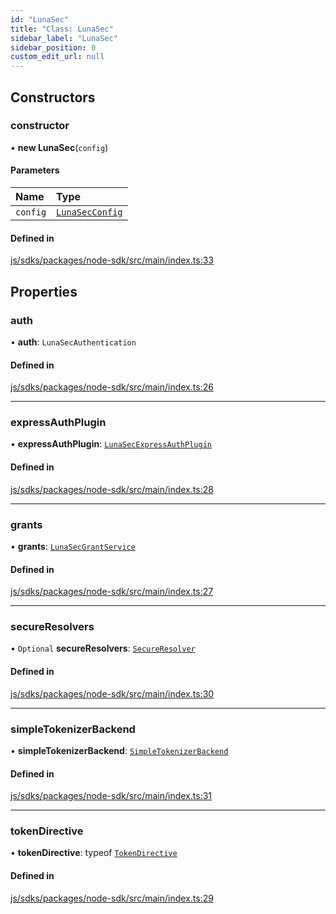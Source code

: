 ```yaml
---
id: "LunaSec"
title: "Class: LunaSec"
sidebar_label: "LunaSec"
sidebar_position: 0
custom_edit_url: null
---
```


## Constructors

### constructor

• **new LunaSec**(`config`)

#### Parameters

| Name | Type |
| :------ | :------ |
| `config` | [`LunaSecConfig`](../interfaces/LunaSecConfig.md) |

#### Defined in

[js/sdks/packages/node-sdk/src/main/index.ts:33](https://github.com/refinery-labs/lunasec-monorepo/blob/415fd94/js/sdks/packages/node-sdk/src/main/index.ts#L33)

## Properties

### auth

• **auth**: `LunaSecAuthentication`

#### Defined in

[js/sdks/packages/node-sdk/src/main/index.ts:26](https://github.com/refinery-labs/lunasec-monorepo/blob/415fd94/js/sdks/packages/node-sdk/src/main/index.ts#L26)

___

### expressAuthPlugin

• **expressAuthPlugin**: [`LunaSecExpressAuthPlugin`](LunaSecExpressAuthPlugin.md)

#### Defined in

[js/sdks/packages/node-sdk/src/main/index.ts:28](https://github.com/refinery-labs/lunasec-monorepo/blob/415fd94/js/sdks/packages/node-sdk/src/main/index.ts#L28)

___

### grants

• **grants**: [`LunaSecGrantService`](LunaSecGrantService.md)

#### Defined in

[js/sdks/packages/node-sdk/src/main/index.ts:27](https://github.com/refinery-labs/lunasec-monorepo/blob/415fd94/js/sdks/packages/node-sdk/src/main/index.ts#L27)

___

### secureResolvers

• `Optional` **secureResolvers**: [`SecureResolver`](SecureResolver.md)

#### Defined in

[js/sdks/packages/node-sdk/src/main/index.ts:30](https://github.com/refinery-labs/lunasec-monorepo/blob/415fd94/js/sdks/packages/node-sdk/src/main/index.ts#L30)

___

### simpleTokenizerBackend

• **simpleTokenizerBackend**: [`SimpleTokenizerBackend`](SimpleTokenizerBackend.md)

#### Defined in

[js/sdks/packages/node-sdk/src/main/index.ts:31](https://github.com/refinery-labs/lunasec-monorepo/blob/415fd94/js/sdks/packages/node-sdk/src/main/index.ts#L31)

___

### tokenDirective

• **tokenDirective**: typeof [`TokenDirective`](TokenDirective.md)

#### Defined in

[js/sdks/packages/node-sdk/src/main/index.ts:29](https://github.com/refinery-labs/lunasec-monorepo/blob/415fd94/js/sdks/packages/node-sdk/src/main/index.ts#L29)
